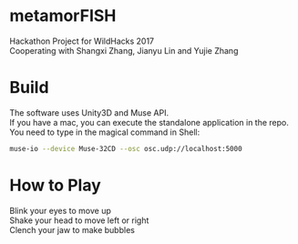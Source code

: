 # metamorFISH
Hackathon Project for WildHacks 2017  
Cooperating with Shangxi Zhang, Jianyu Lin and Yujie Zhang  

# Build
The software uses Unity3D and Muse API.   
If you have a mac, you can execute the standalone application in the repo.  
You need to type in the magical command in Shell:   
```bash 
muse-io --device Muse-32CD --osc osc.udp://localhost:5000
```
# How to Play
Blink your eyes to move up  
Shake your head to move left or right  
Clench your jaw to make bubbles  
